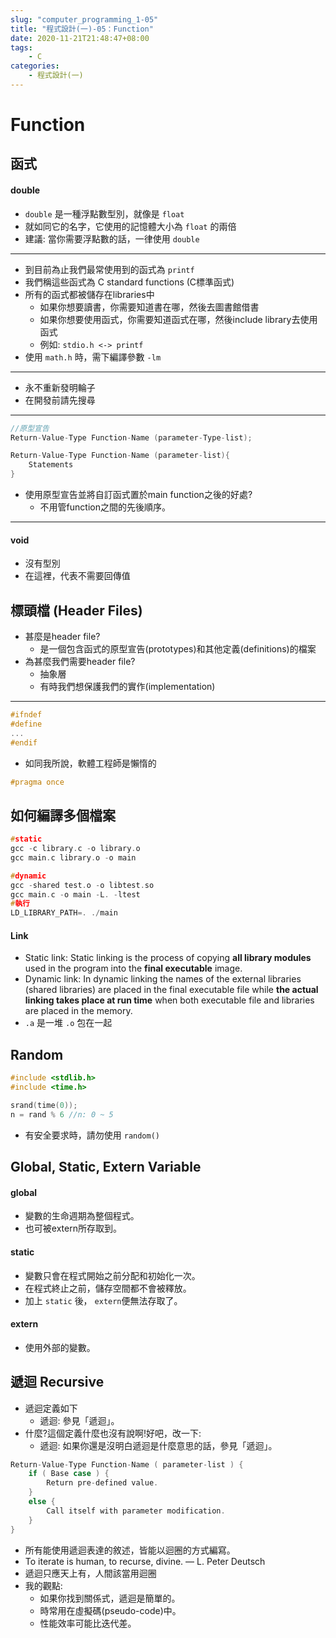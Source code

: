 ```yaml
---
slug: "computer_programming_1-05"
title: "程式設計(一)-05：Function"
date: 2020-11-21T21:48:47+08:00
tags:
    - C
categories:
    - 程式設計(一)
---
```

# Function
## 函式
#### double
- `double` 是一種浮點數型別，就像是 `float`
- 就如同它的名字，它使用的記憶體大小為 `float` 的兩倍
- 建議: 當你需要浮點數的話，一律使用 `double`
---
- 到目前為止我們最常使用到的函式為 `printf`
- 我們稱這些函式為 C standard functions (C標準函式)
- 所有的函式都被儲存在libraries中
    - 如果你想要讀書，你需要知道書在哪，然後去圖書館借書
    - 如果你想要使用函式，你需要知道函式在哪，然後include library去使用函式
    - 例如: `stdio.h <-> printf`
- 使用 `math.h` 時，需下編譯參數 `-lm`
---
- 永不重新發明輪子
- 在開發前請先搜尋
---
```c
//原型宣告
Return-Value-Type Function-Name (parameter-Type-list);

Return-Value-Type Function-Name (parameter-list){
    Statements
}
```
- 使用原型宣告並將自訂函式置於main function之後的好處?
    - 不用管function之間的先後順序。
---
#### void
- 沒有型別
- 在這裡，代表不需要回傳值

## 標頭檔 (Header Files)
- 甚麼是header file?
    - 是一個包含函式的原型宣告(prototypes)和其他定義(definitions)的檔案
- 為甚麼我們需要header file?
    - 抽象層
    - 有時我們想保護我們的實作(implementation)
---
```c
#ifndef
#define
...
#endif
```
- 如同我所說，軟體工程師是懶惰的
```c
#pragma once
```

## 如何編譯多個檔案
```c
#static
gcc -c library.c -o library.o
gcc main.c library.o -o main

#dynamic
gcc -shared test.o -o libtest.so
gcc main.c -o main -L. -ltest
#執行
LD_LIBRARY_PATH=. ./main
```
#### Link
- Static link: Static linking is the process of copying **all library modules** used in the program into the **final executable** image.
- Dynamic link: In dynamic linking the names of the external libraries (shared libraries) are placed in the final executable file while **the actual linking takes place at run time** when both executable file and libraries are placed in the memory.
- `.a` 是一堆 `.o` 包在一起

## Random
```c
#include <stdlib.h>
#include <time.h>

srand(time(0));
n = rand % 6 //n: 0 ~ 5
```
- 有安全要求時，請勿使用 `random()`

## Global, Static, Extern Variable
#### global
- 變數的生命週期為整個程式。
- 也可被extern所存取到。
#### static
- 變數只會在程式開始之前分配和初始化一次。
- 在程式終止之前，儲存空間都不會被釋放。
- 加上 `static` 後， `extern`便無法存取了。
#### extern
- 使用外部的變數。

## 遞迴 Recursive
- 遞迴定義如下
    - 遞迴:
        參見「遞迴」。
- 什麼?這個定義什麼也沒有說啊!好吧，改一下:
    - 遞迴:
    如果你還是沒明白遞迴是什麼意思的話，參見「遞迴」。
```c
Return-Value-Type Function-Name ( parameter-list ) {
    if ( Base case ) {
        Return pre-defined value.
    }
    else {
        Call itself with parameter modification.
    }
}
```
- 所有能使用遞迴表達的敘述，皆能以迴圈的方式編寫。
- To iterate is human, to recurse, divine. — L. Peter Deutsch
- 遞迴只應天上有，人間該當用迴圈
- 我的觀點:
    - 如果你找到關係式，遞迴是簡單的。
    - 時常用在虛擬碼(pseudo-code)中。
    - 性能效率可能比迭代差。